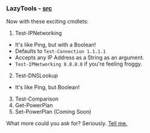 ### LazyTools - [src](https://github.com/thechainercygnus/LazyTools)
Now with these exciting cmdlets:
1. Test-IPNetworking
* It's like Ping, but with a Boolean!
* Defaults to `Test-Connection 1.1.1.1`
* Accepts any IP Address as a String as an argument.
* `Test-IPNetworking 8.8.8.8` if you're feeling froggy.
2. Test-DNSLookup
* It's like Ping, but Boolean!
3. Test-Comparison
4. Get-PowerPlan
5. Set-PowerPlan (Coming Soon)

What more could you ask for? Seriously. [Tell me.](https://github.com/thechainercygnus/LazyTools/issues)